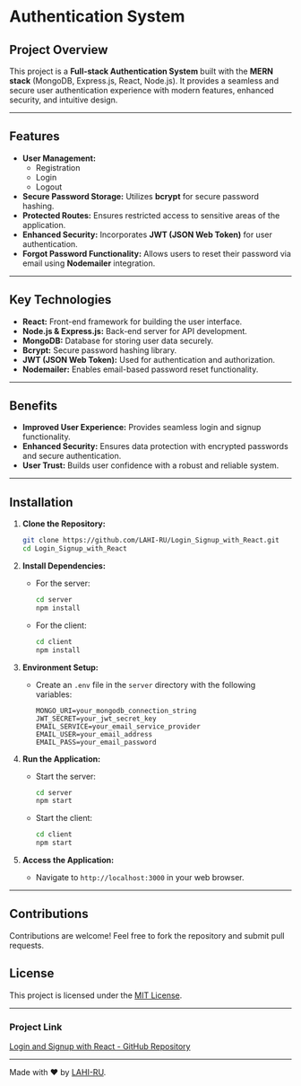 # Authentication System

## Project Overview

This project is a **Full-stack Authentication System** built with the **MERN stack** (MongoDB, Express.js, React, Node.js). It provides a seamless and secure user authentication experience with modern features, enhanced security, and intuitive design.

---

## Features

- **User Management:**
  - Registration
  - Login
  - Logout
- **Secure Password Storage:** Utilizes **bcrypt** for secure password hashing.
- **Protected Routes:** Ensures restricted access to sensitive areas of the application.
- **Enhanced Security:** Incorporates **JWT (JSON Web Token)** for user authentication.
- **Forgot Password Functionality:** Allows users to reset their password via email using **Nodemailer** integration.

---

## Key Technologies

- **React:** Front-end framework for building the user interface.
- **Node.js & Express.js:** Back-end server for API development.
- **MongoDB:** Database for storing user data securely.
- **Bcrypt:** Secure password hashing library.
- **JWT (JSON Web Token):** Used for authentication and authorization.
- **Nodemailer:** Enables email-based password reset functionality.

---

## Benefits

- **Improved User Experience:** Provides seamless login and signup functionality.
- **Enhanced Security:** Ensures data protection with encrypted passwords and secure authentication.
- **User Trust:** Builds user confidence with a robust and reliable system.

---

## Installation

1. **Clone the Repository:**
   ```bash
   git clone https://github.com/LAHI-RU/Login_Signup_with_React.git
   cd Login_Signup_with_React
   ```

2. **Install Dependencies:**
   - For the server:
     ```bash
     cd server
     npm install
     ```
   - For the client:
     ```bash
     cd client
     npm install
     ```

3. **Environment Setup:**
   - Create an `.env` file in the `server` directory with the following variables:
     ```env
     MONGO_URI=your_mongodb_connection_string
     JWT_SECRET=your_jwt_secret_key
     EMAIL_SERVICE=your_email_service_provider
     EMAIL_USER=your_email_address
     EMAIL_PASS=your_email_password
     ```

4. **Run the Application:**
   - Start the server:
     ```bash
     cd server
     npm start
     ```
   - Start the client:
     ```bash
     cd client
     npm start
     ```

5. **Access the Application:**
   - Navigate to `http://localhost:3000` in your web browser.

---

## Contributions

Contributions are welcome! Feel free to fork the repository and submit pull requests.

## License

This project is licensed under the [MIT License](LICENSE).

---

### Project Link

[Login and Signup with React - GitHub Repository](https://github.com/LAHI-RU/Login_Signup_with_React)

---

Made with ❤️ by [LAHI-RU](https://github.com/LAHI-RU).
